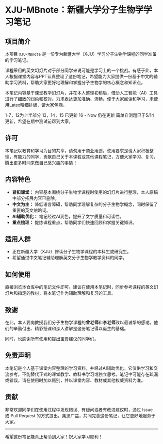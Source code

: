 # XJU-MBnote：新疆大学分子生物学学习笔记

## 项目简介

本项目 `XJU-MBnote` 是一份专为新疆大学（XJU）学习分子生物学课程的同学准备的学习笔记。

课程采用的英文幻灯片对于部分同学来说可能是学习上的一个挑战。有感于此，本人根据课堂内容与PPT认真整理了这份笔记，希望能为大家提供一份基于中文的辅助学习资料，帮助大家更好地理解和掌握分子生物学的核心概念和知识点。

本笔记内容基于课堂教学幻灯片，并在本人整理初稿后，借助人工智能（AI）工具进行了细致的润色和校对，力求表达更加准确、流畅，便于大家阅读和学习，未使用Latex精细排版，请大家包涵。

1-7，12为上半部分
13，14，15 已更新 16 - Now 仍在更新
简单自测题已于5/14更新，希望在期中测试前帮到大家。


## 许可

本笔记以教育和学习为目的共享，请勿用于商业用途，使用要求是请大家积极整理，有能力的同学，贡献自己关于本课程或其他课程笔记，方便大家学习、复习，腾出更多时间来做自己感兴趣的事情！

## 内容特色

* **紧扣课堂：** 内容基本围绕分子生物学课程时使用的幻灯片进行整理，本人原稿中部分拓展内容已删除。
* **中文为主：** 降低语言障碍，帮助同学理解复杂的分子生物学概念，同时保留了重要的英文缩略词。
* **AI辅助优化：** 笔记经过AI润色，提升了文字质量和可读性。
* **重点梳理：** 提炼课程重点，帮助同学们快速回顾和掌握关键知识。

## 适用人群

* 正在新疆大学（XJU）修读分子生物学课程的本科生或研究生。
* 希望通过中文笔记辅助理解英文分子生物学教学资料的同学。

## 如何使用

直接浏览本仓库中的笔记文件即可。建议在使用本笔记时，同步参考课程的英文幻灯片和指定的教材，将本笔记作为辅助理解和复习的工具。

## 致谢

在此，本人要向教授我们分子生物学课程的**曾老师**和**李老师**致以最诚挚的感谢。他们的辛勤付出、精彩授课和深入讲解是这份笔记得以诞生的基础。

同时，也感谢所有使用和提出宝贵建议的同学们。

## 免责声明

本笔记是个人基于课堂内容整理的学习资料，并经过AI辅助优化。它仅供学习和交流参考，不能替代正式的课堂教学、教科书学习或独立思考。笔记中可能存在疏漏或错误，请在使用时加以甄别，并以课堂内容、教材或其他权威资料为准。

## 贡献

非常欢迎同学们在使用过程中发现错误、有疑问或者有改进建议时，通过 Issue 或 Pull Request 的方式提出。集思广益，共同完善这份笔记，让它更好地服务于大家。

---

希望这份笔记能真正帮助到大家！祝大家学习顺利！
